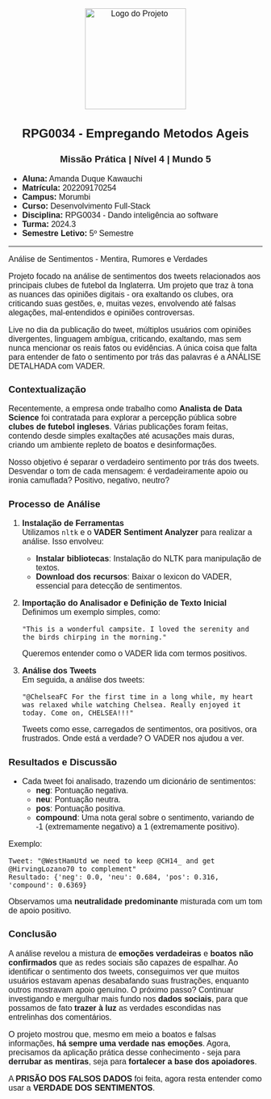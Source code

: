 <style>
.custom-font {
  font-family: 'Arial', sans-serif;
  font-size: 16px;
}
</style>

<div class="custom-font">

<p align="center">
<img src="https://i.pinimg.com/originals/1a/21/6f/1a216fb0afdce66e7ffd9c9dbfce393b.jpg" alt="Logo do Projeto" width="200"/>
</p>
<h2 align="center">RPG0034  - Empregando Metodos Ageis</h2>
<h3 align="center">Missão Prática | Nível 4 | Mundo 5</h3>

* **Aluna:** Amanda Duque Kawauchi
* **Matrícula:** 202209170254
* **Campus:** Morumbi
* **Curso:** Desenvolvimento Full-Stack
* **Disciplina:** RPG0034  - Dando inteligência ao software
* **Turma:** 2024.3
* **Semestre Letivo:** 5º Semestre

<div style="page-break-before: always;"></div>

---

Análise de Sentimentos - Mentira, Rumores e Verdades

Projeto focado na análise de sentimentos dos tweets relacionados aos principais clubes de futebol da Inglaterra. Um projeto que traz à tona as nuances das opiniões digitais - ora exaltando os clubes, ora criticando suas gestões, e, muitas vezes, envolvendo até falsas alegações, mal-entendidos e opiniões controversas.

Live no dia da publicação do tweet, múltiplos usuários com opiniões divergentes, linguagem ambígua, criticando, exaltando, mas sem nunca mencionar os reais fatos ou evidências. A única coisa que falta para entender de fato o sentimento por trás das palavras é a ANÁLISE DETALHADA com VADER.

### Contextualização

Recentemente, a empresa onde trabalho como **Analista de Data Science** foi contratada para explorar a percepção pública sobre **clubes de futebol ingleses**. Várias publicações foram feitas, contendo desde simples exaltações até acusações mais duras, criando um ambiente repleto de boatos e desinformações.

Nosso objetivo é separar o verdadeiro sentimento por trás dos tweets. Desvendar o tom de cada mensagem: é verdadeiramente apoio ou ironia camuflada? Positivo, negativo, neutro?

### Processo de Análise

1. **Instalação de Ferramentas**  
   Utilizamos `nltk` e o **VADER Sentiment Analyzer** para realizar a análise. Isso envolveu:
   - **Instalar bibliotecas**: Instalação do NLTK para manipulação de textos.
   - **Download dos recursos**: Baixar o lexicon do VADER, essencial para detecção de sentimentos.

2. **Importação do Analisador e Definição de Texto Inicial**  
   Definimos um exemplo simples, como:
   ```
   "This is a wonderful campsite. I loved the serenity and the birds chirping in the morning."
   ```
   Queremos entender como o VADER lida com termos positivos.

3. **Análise dos Tweets**  
   Em seguida, a análise dos tweets:
   ```
   "@ChelseaFC For the first time in a long while, my heart was relaxed while watching Chelsea. Really enjoyed it today. Come on, CHELSEA!!!"
   ```
   Tweets como esse, carregados de sentimentos, ora positivos, ora frustrados. Onde está a verdade? O VADER nos ajudou a ver.

### Resultados e Discussão

- Cada tweet foi analisado, trazendo um dicionário de sentimentos:
  - **neg**: Pontuação negativa.
  - **neu**: Pontuação neutra.
  - **pos**: Pontuação positiva.
  - **compound**: Uma nota geral sobre o sentimento, variando de -1 (extremamente negativo) a 1 (extremamente positivo).

Exemplo:
```
Tweet: "@WestHamUtd we need to keep @CH14_ and get @HirvingLozano70 to complement"
Resultado: {'neg': 0.0, 'neu': 0.684, 'pos': 0.316, 'compound': 0.6369}
```
Observamos uma **neutralidade predominante** misturada com um tom de apoio positivo.

### Conclusão

A análise revelou a mistura de **emoções verdadeiras** e **boatos não confirmados** que as redes sociais são capazes de espalhar. Ao identificar o sentimento dos tweets, conseguimos ver que muitos usuários estavam apenas desabafando suas frustrações, enquanto outros mostravam apoio genuíno. O próximo passo? Continuar investigando e mergulhar mais fundo nos **dados sociais**, para que possamos de fato **trazer à luz** as verdades escondidas nas entrelinhas dos comentários.

O projeto mostrou que, mesmo em meio a boatos e falsas informações, **há sempre uma verdade nas emoções**. Agora, precisamos da aplicação prática desse conhecimento - seja para **derrubar as mentiras**, seja para **fortalecer a base dos apoiadores**.

A **PRISÃO DOS FALSOS DADOS** foi feita, agora resta entender como usar a **VERDADE DOS SENTIMENTOS**.

</div>